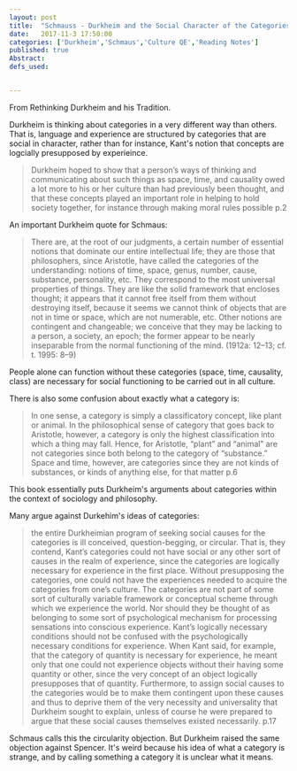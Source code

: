 ```yaml
---
layout: post
title:  "Schmauss - Durkheim and the Social Character of the Categories"
date:   2017-11-3 17:50:00
categories: ['Durkheim','Schmaus','Culture QE','Reading Notes']
published: true
Abstract:
defs_used:


---
```


From Rethinking Durkheim and his Tradition.

Durkheim is thinking about categories in a very different way than others. That is, language and experience are structured by categories that are social in character, rather than for instance, Kant's notion that concepts are logcially presupposed by experieince.

>Durkheim hoped to show that a person’s ways of thinking and communicating
about such things as space, time, and causality owed a lot more
to his or her culture than had previously been thought, and that these
concepts played an important role in helping to hold society together, for
instance through making moral rules possible p.2


An important Durkheim quote for Schmaus:
>There are, at the root of our judgments, a certain number of essential notions
that dominate our entire intellectual life; they are those that philosophers, since
Aristotle, have called the categories of the understanding: notions of time, space,
genus, number, cause, substance, personality, etc. They correspond to the most
universal properties of things. They are like the solid framework that encloses
thought; it appears that it cannot free itself from them without destroying itself,
because it seems we cannot think of objects that are not in time or space, which are
not numerable, etc. Other notions are contingent and changeable; we conceive
that they may be lacking to a person, a society, an epoch; the former appear to
be nearly inseparable from the normal functioning of the mind. (1912a: 12–13;
cf. t. 1995: 8–9)

People alone can function without these categories (space, time,  causality, class) are necessary for social functioning to be carried out in all culture.

There is also some confusion about exactly what a category is:
> In one sense, a category is simply a classificatory concept,
like plant or animal. In the philosophical sense of category that goes
back to Aristotle, however, a category is only the highest classification into
which a thing may fall. Hence, for Aristotle, “plant” and “animal” are not
categories since both belong to the category of “substance.” Space and
time, however, are categories since they are not kinds of substances, or
kinds of anything else, for that matter p.6

This book essentially puts Durkheim's arguments about categories within the context of sociology and philosophy.

Many argue against Durkehim's ideas of categories:
>the entire
Durkheimian program of seeking social causes for the categories is ill
conceived, question-begging, or circular. That is, they contend, Kant’s
categories could not have social or any other sort of causes in the realm of
experience, since the categories are logically necessary for experience in
the first place. Without presupposing the categories, one could not have
the experiences needed to acquire the categories from one’s culture. The
categories are not part of some sort of culturally variable framework or
conceptual scheme through which we experience the world. Nor should
they be thought of as belonging to some sort of psychological mechanism
for processing sensations into conscious experience. Kant’s logically necessary
conditions should not be confused with the psychologically necessary
conditions for experience. When Kant said, for example, that the
category of quantity is necessary for experience, he meant only that one
could not experience objects without their having some quantity or other,
since the very concept of an object logically presupposes that of quantity.
Furthermore, to assign social causes to the categories would be to make
them contingent upon these causes and thus to deprive them of the
very necessity and universality that Durkheim sought to explain, unless
of course he were prepared to argue that these social causes themselves
existed necessarily. p.17

Schmaus calls this the circularity objection. But Durkheim raised the same objection against Spencer. It's weird because his idea of what a category is strange, and by calling something a category it is unclear what it means. 
